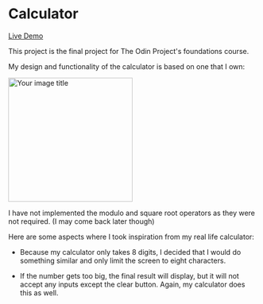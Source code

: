# Calculator
[Live Demo](https://benjaminshh.github.io/Calculator/)  

This project is the final project for The Odin Project's foundations course.

My design and functionality of the calculator is based on one that I own: 

<img src="https://user-images.githubusercontent.com/47703791/147391881-5f999c47-6841-49fd-823a-dbe1bd580e26.jpg" alt="Your image title" width="250"/>

I have not implemented the modulo and square root operators as they were not required. (I may come back later though) 

Here are some aspects where I took inspiration from my real life calculator:

- Because my calculator only takes 8 digits, I decided that I would do something similar and only limit the screen to eight characters.  

- If the number gets too big, the final result will display, but it will not accept any inputs except the clear button. Again, my calculator 
does this as well. 
